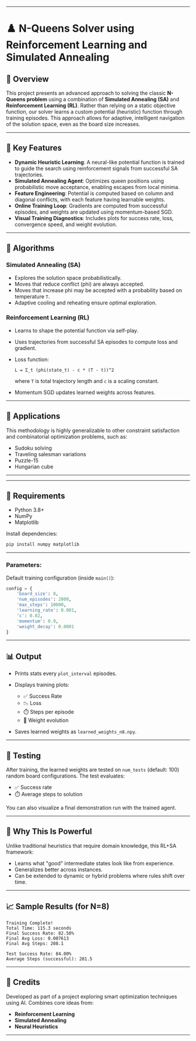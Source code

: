 
---

# ♟️ N-Queens Solver using Reinforcement Learning and Simulated Annealing

## 📌 Overview

This project presents an advanced approach to solving the classic **N-Queens problem** using a combination of **Simulated Annealing (SA)** and **Reinforcement Learning (RL)**. Rather than relying on a static objective function, our solver learns a custom potential (heuristic) function through training episodes. This approach allows for adaptive, intelligent navigation of the solution space, even as the board size increases.

---

## 🚀 Key Features

* **Dynamic Heuristic Learning**: A neural-like potential function is trained to guide the search using reinforcement signals from successful SA trajectories.
* **Simulated Annealing Agent**: Optimizes queen positions using probabilistic move acceptance, enabling escapes from local minima.
* **Feature Engineering**: Potential is computed based on column and diagonal conflicts, with each feature having learnable weights.
* **Online Training Loop**: Gradients are computed from successful episodes, and weights are updated using momentum-based SGD.
* **Visual Training Diagnostics**: Includes plots for success rate, loss, convergence speed, and weight evolution.

---

## 🧠 Algorithms

### Simulated Annealing (SA)

* Explores the solution space probabilistically.
* Moves that reduce conflict (phi) are always accepted.
* Moves that increase phi may be accepted with a probability based on temperature `T`.
* Adaptive cooling and reheating ensure optimal exploration.

### Reinforcement Learning (RL)

* Learns to shape the potential function via self-play.
* Uses trajectories from successful SA episodes to compute loss and gradient.
* Loss function:

  ```
  L = Σ_t (phi(state_t) - c * (T - t))^2
  ```

  where `T` is total trajectory length and `c` is a scaling constant.
* Momentum SGD updates learned weights across features.

---

## 🧪 Applications

This methodology is highly generalizable to other constraint satisfaction and combinatorial optimization problems, such as:

* Sudoku solving
* Traveling salesman variations
* Puzzle-15
* Hungarian cube

---


---

## 🧰 Requirements

* Python 3.8+
* NumPy
* Matplotlib

Install dependencies:

```bash
pip install numpy matplotlib
```

---


### Parameters:

Default training configuration (inside `main()`):

```python
config = {
    'board_size': 8,
    'num_episodes': 2000,
    'max_steps': 10000,
    'learning_rate': 0.001,
    'c': 0.02,
    'momentum': 0.9,
    'weight_decay': 0.0001
}
```

---

## 📊 Output

* Prints stats every `plot_interval` episodes.

* Displays training plots:

  * ✅ Success Rate
  * 📉 Loss
  * ⏱️ Steps per episode
  * 🔁 Weight evolution

* Saves learned weights as `learned_weights_n8.npy`.

---

## 🧪 Testing

After training, the learned weights are tested on `num_tests` (default: 100) random board configurations. The test evaluates:

* ✅ Success rate
* ⏱️ Average steps to solution

You can also visualize a final demonstration run with the trained agent.

---

## 🧩 Why This Is Powerful

Unlike traditional heuristics that require domain knowledge, this RL+SA framework:

* Learns what "good" intermediate states look like from experience.
* Generalizes better across instances.
* Can be extended to dynamic or hybrid problems where rules shift over time.

---

## 📈 Sample Results (for N=8)

```
Training Complete!
Total Time: 115.3 seconds
Final Success Rate: 82.50%
Final Avg Loss: 0.007613
Final Avg Steps: 208.1

Test Success Rate: 84.00%
Average Steps (successful): 201.5
```

---

## 🧩 Credits

Developed as part of a project exploring smart optimization techniques using AI. Combines core ideas from:

* **Reinforcement Learning**
* **Simulated Annealing**
* **Neural Heuristics**

---

